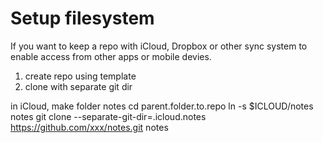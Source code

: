 # Setup filesystem

If you want to keep a repo with iCloud, Dropbox or other sync system to enable access from other apps or mobile devies.

1. create repo using template
2. clone with separate git dir

in iCloud, make folder notes
cd parent.folder.to.repo
ln -s $ICLOUD/notes notes
git clone --separate-git-dir=.icloud.notes https://github.com/xxx/notes.git notes
